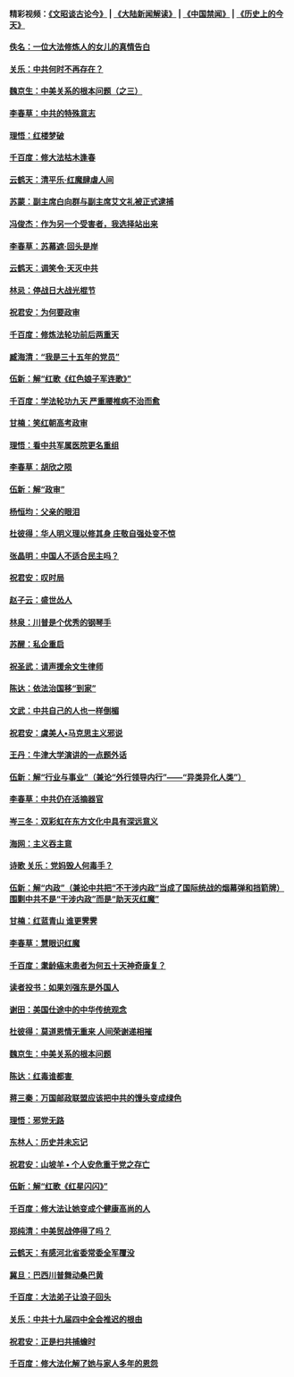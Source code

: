 #### 精彩视频：[《文昭谈古论今》](https://github.com/gfw-breaker/wenzhao/blob/master/README.md?t=11200331) | [《大陆新闻解读》](https://github.com/gfw-breaker/ntdtv-comedy/blob/master/README.md?t=11200331) | [《中国禁闻》](https://github.com/gfw-breaker/ntdtv-news/blob/master/README.md?t=11200331) | [《历史上的今天》](https://github.com/gfw-breaker/today-in-history/blob/master/README.md?t=11200331) 

#### [佚名：一位大法修炼人的女儿的真情告白](../pages/nsc993/n10861395.md?t=11200331) 

#### [关乐：中共何时不再存在？](../pages/nsc993/n10860742.md?t=11200331) 

#### [魏京生：中美关系的根本问题（之三）](../pages/nsc993/n10860643.md?t=11200331) 

#### [李春草：中共的特殊意志](../pages/nsc993/n10860705.md?t=11200331) 

#### [理悟：红楼梦破](../pages/nsc993/n10855545.md?t=11200331) 

#### [千百度：修大法枯木逢春](../pages/nsc993/n10855876.md?t=11200331) 

#### [云鹤天：清平乐‧红魔肆虐人间](../pages/nsc993/n10855540.md?t=11200331) 

#### [苏蒙：副主席白向群与副主席艾文礼被正式逮捕](../pages/nsc993/n10853816.md?t=11200331) 

#### [冯俊杰：作为另一个受害者，我选择站出来](../pages/nsc993/n10854203.md?t=11200331) 

#### [李春草：苏幕遮‧回头是岸](../pages/nsc993/n10853697.md?t=11200331) 

#### [云鹤天：调笑令‧天灭中共](../pages/nsc993/n10852934.md?t=11200331) 

#### [林忌：停战日大战光棍节](../pages/nsc993/n10852809.md?t=11200331) 

#### [祝君安：为何要政审](../pages/nsc993/n10852927.md?t=11200331) 

#### [千百度：修炼法轮功前后两重天](../pages/nsc993/n10851915.md?t=11200331) 

#### [臧海清：“我是三十五年的党员”](../pages/nsc993/n10851897.md?t=11200331) 

#### [伍新：解“红歌《红色娘子军连歌》”](../pages/nsc993/n10848346.md?t=11200331) 

#### [千百度：学法轮功九天 严重腰椎病不治而愈](../pages/nsc993/n10848063.md?t=11200331) 

#### [甘楠：笑红朝高考政审](../pages/nsc993/n10848051.md?t=11200331) 

#### [理悟：看中共军属医院更名重组](../pages/nsc993/n10845990.md?t=11200331) 

#### [李春草：胡欣之陨](../pages/nsc993/n10845983.md?t=11200331) 

#### [伍新：解“政审”](../pages/nsc993/n10845884.md?t=11200331) 

#### [杨恒均：父亲的眼泪](../pages/nsc993/n10845825.md?t=11200331) 

#### [杜彼得：华人明义理以修其身 庄敬自强处变不惊](../pages/nsc993/n10844569.md?t=11200331) 

#### [张晶明：中国人不适合民主吗？](../pages/nsc993/n10842769.md?t=11200331) 

#### [祝君安：叹时局](../pages/nsc993/n10840922.md?t=11200331) 

#### [赵子云：盛世怂人](../pages/nsc993/n10840892.md?t=11200331) 

#### [林泉：川普是个优秀的钢琴手](../pages/nsc993/n10840404.md?t=11200331) 

#### [苏醒：私企重启](../pages/nsc993/n10837387.md?t=11200331) 

#### [祝圣武：请声援余文生律师](../pages/nsc993/n10837318.md?t=11200331) 

#### [陈达：依法治国移“到家”](../pages/nsc993/n10837376.md?t=11200331) 

#### [文武：中共自己的人也一样倒楣](../pages/nsc993/n10835647.md?t=11200331) 

#### [祝君安：虞美人•马克思主义邪说](../pages/nsc993/n10835625.md?t=11200331) 

#### [王丹：牛津大学演讲的一点题外话](../pages/nsc993/n10835528.md?t=11200331) 

#### [伍新：解“行业与事业”（兼论“外行领导内行”——“异类异化人类”）](../pages/nsc993/n10835462.md?t=11200331) 

#### [李春草：中共仍在活摘器官](../pages/nsc993/n10832561.md?t=11200331) 

#### [岑三冬：双彩虹在东方文化中具有深远意义](../pages/nsc993/n10832544.md?t=11200331) 

#### [海网：主义吞主意](../pages/nsc993/n10832535.md?t=11200331) 

#### [诗歌 关乐：党妈毁人何毒手？](../pages/nsc993/n10832529.md?t=11200331) 

#### [伍新：解“内政”（兼论中共把“不干涉内政”当成了国际统战的烟幕弹和挡箭牌）围剿中共不是“干涉内政”而是“助天灭红魔”](../pages/nsc993/n10832509.md?t=11200331) 

#### [甘楠：红蓝青山 谁更霁霁](../pages/nsc993/n10832450.md?t=11200331) 

#### [李春草：慧眼识红魔](../pages/nsc993/n10832442.md?t=11200331) 

#### [千百度：耄龄癌末患者为何五十天神奇康复？](../pages/nsc993/n10831080.md?t=11200331) 

#### [读者投书：如果刘强东是外国人](../pages/nsc993/n10830359.md?t=11200331) 

#### [谢田：美国仕途中的中华传统观念](../pages/nsc993/n10829531.md?t=11200331) 

#### [杜彼得：莫道恩情无重来 人间荣谢递相摧](../pages/nsc993/n10829091.md?t=11200331) 

#### [魏京生：中美关系的根本问题](../pages/nsc993/n10829082.md?t=11200331) 

#### [陈达：红毒谁都害 ](../pages/nsc993/n10829076.md?t=11200331) 

#### [蒋三秦：万国邮政联盟应该把中共的馒头变成绿色](../pages/nsc993/n10827005.md?t=11200331) 

#### [理悟：邪党无路](../pages/nsc993/n10826984.md?t=11200331) 

#### [东林人：历史并未忘记](../pages/nsc993/n10826926.md?t=11200331) 

#### [祝君安：山坡羊 • 个人安危重于党之存亡](../pages/nsc993/n10825597.md?t=11200331) 

#### [伍新：解“红歌《红星闪闪》”](../pages/nsc993/n10825564.md?t=11200331) 

#### [千百度：修大法让她变成个健康高尚的人](../pages/nsc993/n10825160.md?t=11200331) 

#### [郑纯清：中美贸战停得了吗？](../pages/nsc993/n10825061.md?t=11200331) 

#### [云鹤天：有感河北省委常委全军覆没](../pages/nsc993/n10824597.md?t=11200331) 

#### [冀旦：巴西川普舞动桑巴黄](../pages/nsc993/n10822176.md?t=11200331) 

#### [千百度：大法弟子让浪子回头](../pages/nsc993/n10819975.md?t=11200331) 

#### [关乐：中共十九届四中全会推迟的根由](../pages/nsc993/n10819308.md?t=11200331) 

#### [祝君安：正是扫共捕蟾时](../pages/nsc993/n10819271.md?t=11200331) 

#### [千百度：修大法化解了她与家人多年的恩怨](../pages/nsc993/n10817526.md?t=11200331) 

